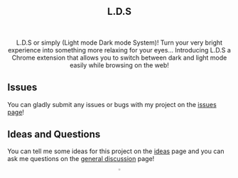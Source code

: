 <h2 align="center">L.D.S</h2>
<!-- ![L D S](https://user-images.githubusercontent.com/99421749/210633383-6cc703d0-af83-43df-b008-7281ccea1046.png) -->

<br/>
<p align="center">L.D.S or simply (Light mode Dark mode System)! Turn your very bright experience into something more relaxing for your eyes...
Introducing L.D.S a Chrome extension that allows you to switch between dark and light mode easily while browsing on the web!
</p>

## Issues

You can gladly submit any issues or bugs with my project on the [issues page](https://github.com/Abdelrahmanthecoder/L.D.S/issues)!

## Ideas and Questions

You can tell me some ideas for this project on the [ideas](https://github.com/Abdelrahmanthecoder/L.D.S/discussions/categories/ideas) page
and you can ask me questions on the [general discussion](https://github.com/Abdelrahmanthecoder/L.D.S/discussions/categories/general) page!

<div align="center">
  <a href="https://github.com/Abdelrahmanthecoder" style="text-decoration:none;">
    <img src="https://github.com/ultralytics/assets/raw/main/social/logo-social-github.png" width="3%" alt="" /></a>
</div>
